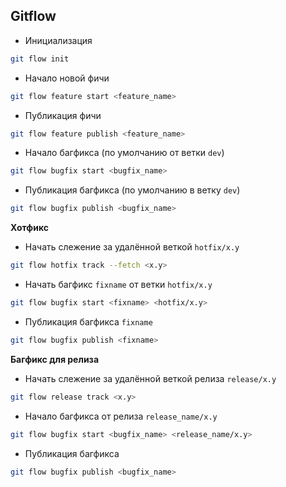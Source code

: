 Gitflow
-
- Инициализация
```sh
git flow init
```

- Начало новой фичи
```sh
git flow feature start <feature_name>
```

- Публикация фичи
```sh
git flow feature publish <feature_name>
```

- Начало багфикса (по умолчанию от ветки `dev`)
```sh
git flow bugfix start <bugfix_name>
```

- Публикация багфикса (по умолчанию в ветку `dev`)
```sh
git flow bugfix publish <bugfix_name>
```

__Хотфикс__

- Начать слежение за удалённой веткой `hotfix/x.y`
```sh
git flow hotfix track --fetch <x.y>
```

- Начать багфикс `fixname` от ветки `hotfix/x.y`
```sh
git flow bugfix start <fixname> <hotfix/x.y>
```

- Публикация багфикса `fixname`
```sh
git flow bugfix publish <fixname>
```

__Багфикс для релиза__

- Начать слежение за удалённой веткой релиза `release/x.y`
```sh
git flow release track <x.y>
```
- Начало багфикса от релиза `release_name/x.y`
```sh
git flow bugfix start <bugfix_name> <release_name/x.y>
```

- Публикация багфикса
```sh
git flow bugfix publish <bugfix_name>
```
